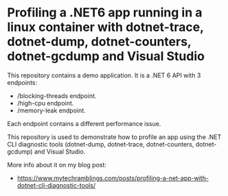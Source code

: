 # Profiling a .NET6 app running in a linux container with dotnet-trace, dotnet-dump, dotnet-counters, dotnet-gcdump and Visual Studio

This repository contains a demo application. It is a .NET 6 API with 3 endpoints:

- /blocking-threads endpoint.
- /high-cpu endpoint.
- /memory-leak endpoint.

Each endpoint contains a different performance issue.

This repository is used to demonstrate how to profile an app using  the .NET CLI diagnostic tools (dotnet-dump, dotnet-trace, dotnet-counters, dotnet-gcdump) and Visual Studio.   

More info about it on my blog post:
- https://www.mytechramblings.com/posts/profiling-a-net-app-with-dotnet-cli-diagnostic-tools/

